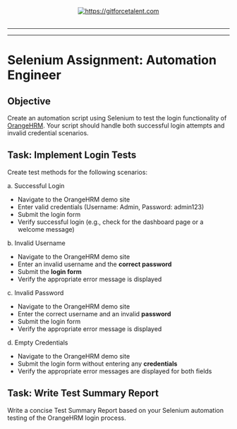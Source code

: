 <div align="center">
	<a target="_blank" href="https://gitforcetalent.com">
        <picture>
            <source media="(prefers-color-scheme: dark)" srcset="https://gitforcetalent.com/_next/image?url=%2Fimages%2Flogo-light.png&w=1920&q=75">
            <source media="(prefers-color-scheme: light)" srcset="https://gitforcetalent.com/_next/image?url=%2Fimages%2Flogo.png&w=1920&q=75">
            <img alt="https://gitforcetalent.com" src="https://gitforcetalent.com/_next/image?url=%2Fimages%2Flogo.png">
        </picture>
	</a>
    <br />
    <br />
</div>

---

---

# Selenium Assignment: Automation Engineer

## Objective

Create an automation script using Selenium to test the login functionality of [OrangeHRM](https://opensource-demo.orangehrmlive.com). Your script should handle both successful login attempts and invalid credential scenarios.

## Task: Implement Login Tests

Create test methods for the following scenarios:

a. Successful Login

- Navigate to the OrangeHRM demo site
- Enter valid credentials (Username: Admin, Password: admin123)
- Submit the login form
- Verify successful login (e.g., check for the dashboard page or a welcome message)

b. Invalid Username

- Navigate to the OrangeHRM demo site
- Enter an invalid username and the **correct password**
- Submit the **login form**
- Verify the appropriate error message is displayed

c. Invalid Password

- Navigate to the OrangeHRM demo site
- Enter the correct username and an invalid **password**
- Submit the login form
- Verify the appropriate error message is displayed

d. Empty Credentials

- Navigate to the OrangeHRM demo site
- Submit the login form without entering any **credentials**
- Verify the appropriate error messages are displayed for both fields

## Task: Write Test Summary Report

Write a concise Test Summary Report based on your Selenium automation testing of the OrangeHRM login process.
